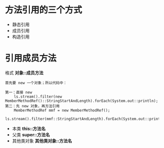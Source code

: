 
# 方法引用的三个方式

- 静态引用
- 成员引用
- 构造引用



# 引用成员方法

格式  **对象::成员方法**

    首先要 new 一个对象；所以代码中：

    第一：直接 new 
        ls.stream().filter(new MemberMethodRef()::StringStartAndLength).forEach(System.out::println);
    第二：先 new 对象，再方法引用
        MemberMethodRef mmf = new MemberMethodRef();
        ls.stream().filter(mmf::StringStartAndLength).forEach(System.out::println);


- 本类  **this::方法名**
- 父类  **super::方法名**
- 其他类对象  **其他类对象::方法名**


